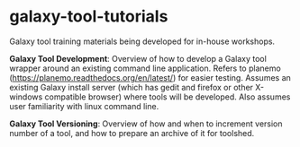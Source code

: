 # galaxy-tool-tutorials
 Galaxy tool training materials being developed for in-house workshops.

**Galaxy Tool Development**: Overview of how to develop a Galaxy tool wrapper around an existing command line application.  Refers to planemo (https://planemo.readthedocs.org/en/latest/) for easier testing.  Assumes an existing Galaxy install server (which has gedit and firefox or other X-windows compatible browser) where tools will be developed.  Also assumes user familiarity with linux command line.

**Galaxy Tool Versioning**: Overview of how and when to increment version number of a tool, and how to prepare an archive of it for toolshed.

